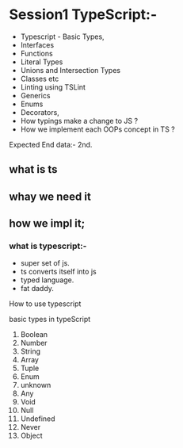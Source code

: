 # Session1 TypeScript:-
- Typescript - Basic Types,
- Interfaces
- Functions
- Literal Types
- Unions and Intersection Types
- Classes etc 
- Linting using TSLint 
- Generics
- Enums
- Decorators, 
- How typings make a change to JS ?
- How we implement each OOPs concept in TS ?

Expected End data:- 2nd.

## what is ts
## whay we need it
## how we impl it;

### what is typescript:-
- super set of js.
- ts converts itself into js
- typed language.
- fat daddy.


How to use typescript

basic types in typeScript
1. Boolean
2. Number
3. String
4. Array
5. Tuple
6. Enum
7. unknown
8. Any
9. Void
10. Null
11. Undefined
12. Never
13. Object


